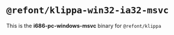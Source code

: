 # `@refont/klippa-win32-ia32-msvc`

This is the **i686-pc-windows-msvc** binary for `@refont/klippa`
